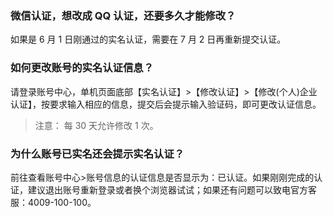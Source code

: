 ### 微信认证，想改成 QQ 认证，还要多久才能修改？
如果是 6 月 1 日刚通过的实名认证，需要在 7 月 2 日再重新提交认证。

### 如何更改账号的实名认证信息？
请登录账号中心，单机页面底部【实名认证】>【修改认证】>【修改(个人)企业认证】，按要求输入相应的信息，提交后会提示输入验证码，即可更改认证信息。
>注意：
>每 30 天允许修改 1 次。

### 为什么账号已实名还会提示实名认证？
前往查看账号中心>账号信息的认证信息是否显示为：已认证。如果刚刚完成的认证，建议退出账号重新登录或者换个浏览器试试；如果还有问题可以致电官方客服：4009-100-100。
